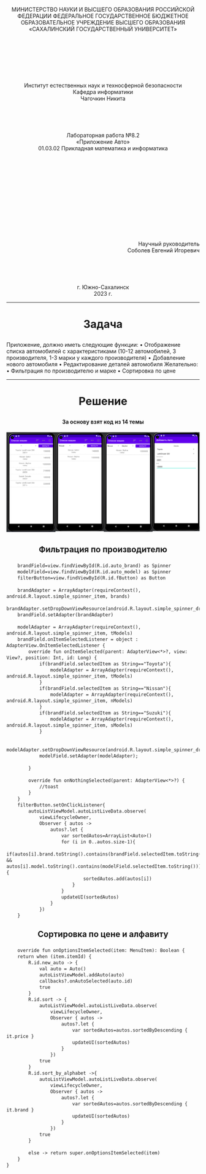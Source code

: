 <p align = "center">МИНИСТЕРСТВО НАУКИ И ВЫСШЕГО ОБРАЗОВАНИЯ
РОССИЙСКОЙ ФЕДЕРАЦИИ
ФЕДЕРАЛЬНОЕ ГОСУДАРСТВЕННОЕ БЮДЖЕТНОЕ
ОБРАЗОВАТЕЛЬНОЕ УЧРЕЖДЕНИЕ ВЫСШЕГО ОБРАЗОВАНИЯ
«САХАЛИНСКИЙ ГОСУДАРСТВЕННЫЙ УНИВЕРСИТЕТ»</p>
<br><br><br><br><br><br>
<p align = "center">Институт естественных наук и техносферной безопасности<br>Кафедра информатики<br>Чагочкин Никита</p>
<br><br><br>
<p align = "center">Лабораторная работа №8.2<br>«Приложение Авто»<br>01.03.02 Прикладная математика и информатика</p>
<br><br><br><br><br><br><br><br><br><br><br><br>
<p align = "right">Научный руководитель<br>
Соболев Евгений Игоревич</p>
<br><br><br>
<p align = "center">г. Южно-Сахалинск<br>2023 г.</p>

***
# <p align = "center">Задача</p>
Приложение, должно иметь следующие функции:
•	Отображение списка автомобилей с характеристиками (10-12 автомобилей, 3 производителя, 1-3 марки у каждого производителя)
•	Добавление нового автомобиля
•	Редактирование деталей автомобиля
Желательно:
•	Фильтрация по производителю и марке
•	Сортировка по цене

***
# <p align = "center">Решение </p>
#### <p align = "center">За основу взят код из 14 темы</p>
![](phone1.png)
## <p align = "center">Фильтрация по производителю </p>

        brandField=view.findViewById(R.id.auto_brand) as Spinner
        modelField=view.findViewById(R.id.auto_model) as Spinner
        filterButton=view.findViewById(R.id.fButton) as Button

        brandAdapter = ArrayAdapter(requireContext(), android.R.layout.simple_spinner_item, brands)
        brandAdapter.setDropDownViewResource(android.R.layout.simple_spinner_dropdown_item)
        brandField.setAdapter(brandAdapter)

        modelAdapter = ArrayAdapter(requireContext(), android.R.layout.simple_spinner_item, tModels)
        brandField.onItemSelectedListener = object : AdapterView.OnItemSelectedListener {
            override fun onItemSelected(parent: AdapterView<*>?, view: View?, position: Int, id: Long) {
                if(brandField.selectedItem as String=="Toyota"){
                    modelAdapter = ArrayAdapter(requireContext(), android.R.layout.simple_spinner_item, tModels)
                }
                if(brandField.selectedItem as String=="Nissan"){
                    modelAdapter = ArrayAdapter(requireContext(), android.R.layout.simple_spinner_item, nModels)
                }
                if(brandField.selectedItem as String=="Suzuki"){
                    modelAdapter = ArrayAdapter(requireContext(), android.R.layout.simple_spinner_item, sModels)
                }

                modelAdapter.setDropDownViewResource(android.R.layout.simple_spinner_dropdown_item);
                modelField.setAdapter(modelAdapter);

            }

            override fun onNothingSelected(parent: AdapterView<*>?) {
                //toast
            }
        }
        filterButton.setOnClickListener{
            autoListViewModel.autoListLiveData.observe(
                viewLifecycleOwner,
                Observer { autos ->
                    autos?.let {
                        var sortedAutos=ArrayList<Auto>()
                        for (i in 0..autos.size-1){
                            if(autos[i].brand.toString().contains(brandField.selectedItem.toString()) && autos[i].model.toString().contains(modelField.selectedItem.toString())){
                                sortedAutos.add(autos[i])
                            }
                        }
                        updateUI(sortedAutos)
                    }
                })
        }

## <p align = "center">Сортировка по цене и алфавиту</p> 

        override fun onOptionsItemSelected(item: MenuItem): Boolean {
        return when (item.itemId) {
            R.id.new_auto -> {
                val auto = Auto()
                autoListViewModel.addAuto(auto)
                callbacks?.onAutoSelected(auto.id)
                true
            }
            R.id.sort -> {
                autoListViewModel.autoListLiveData.observe(
                    viewLifecycleOwner,
                    Observer { autos ->
                        autos?.let {
                            var sortedAutos=autos.sortedByDescending { it.price }
                            updateUI(sortedAutos)
                        }
                    })
                true
            }
            R.id.sort_by_alphabet ->{
                autoListViewModel.autoListLiveData.observe(
                    viewLifecycleOwner,
                    Observer { autos ->
                        autos?.let {
                            var sortedAutos=autos.sortedByDescending { it.brand }
                            updateUI(sortedAutos)
                        }
                    })
                true
            }

            else -> return super.onOptionsItemSelected(item)
        }
    }


